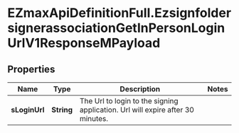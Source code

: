 # EZmaxApiDefinitionFull.EzsignfoldersignerassociationGetInPersonLoginUrlV1ResponseMPayload

## Properties

Name | Type | Description | Notes
------------ | ------------- | ------------- | -------------
**sLoginUrl** | **String** | The Url to login to the signing application.    Url will expire after 30 minutes.   | 


